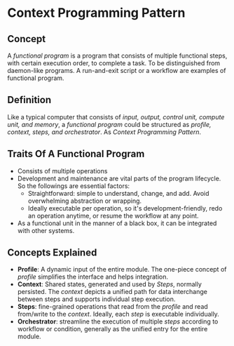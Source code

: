 
# Context Programming Pattern

## Concept
A _functional program_ is a program that consists of multiple functional steps, with certain execution order, to complete a task. To be distinguished from daemon-like programs. A run-and-exit script or a workflow are examples of functional program.

## Definition
Like a typical computer that consists of _input, output, control unit, compute unit, and memory_, a _functional program_ could be structured as _profile, context, steps, and orchestrator_. As _Context Programming Pattern_.

## Traits Of A Functional Program
- Consists of multiple operations
- Development and maintenance are vital parts of the program lifecycle. So the followings are essential factors:
  - Straightforward: simple to understand, change, and add. Avoid overwhelming abstraction or wrapping.
  - Ideally executable per operation, so it's development-friendly, redo an operation anytime, or resume the workflow at any point.
- As a functional unit in the manner of a black box, it can be integrated with other systems.

## Concepts Explained
- **Profile**: A dynamic input of the entire module. The one-piece concept of _profile_ simplifies the interface and helps integration.
- **Context**: Shared states, generated and used by _Steps_, normally persisted. The _context_ depicts a unified path for data interchange between steps and supports individual step execution.
- **Steps**: fine-grained operations that read from the _profile_ and read from/write to the _context_. Ideally, each _step_ is executable individually.
- **Orchestrator**: streamline the execution of multiple _steps_ according to workflow or condition, generally as the unified entry for the entire module.
